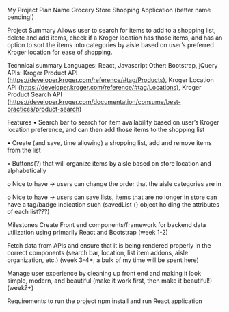 My Project Plan Name
Grocery Store Shopping Application (better name pending!)

Project Summary
Allows user to search for items to add to a shopping list, delete and add items, check if a Kroger location has those items, and has an option to sort the items into categories by aisle based on user’s preferred Kroger location for ease of shopping.

Technical summary
Languages: React, Javascript Other: Bootstrap, jQuery APIs: Kroger Product API (https://developer.kroger.com/reference/#tag/Products), Kroger Location API (https://developer.kroger.com/reference/#tag/Locations), Kroger Product Search API (https://developer.kroger.com/documentation/consume/best-practices/product-search)

Features
• Search bar to search for item availability based on user’s Kroger location preference, and can then add those items to the shopping list

• Create (and save, time allowing) a shopping list, add and remove items from the list

• Buttons(?) that will organize items by aisle based on store location and alphabetically

o Nice to have -> users can change the order that the aisle categories are in

o Nice to have -> users can save lists, items that are no longer in store can have a tag/badge indication such (savedList {} object holding the attributes of each list???)

Milestones
Create Front end components/framework for backend data utilization using primarily React and Bootstrap (week 1-2)

Fetch data from APIs and ensure that it is being rendered properly in the correct components (search bar, location, list item addons, aisle organization, etc.) (week 3-4+; a bulk of my time will be spent here)

Manage user experience by cleaning up front end and making it look simple, modern, and beautiful (make it work first, then make it beautiful!) (week?+)

Requirements to run the project
npm install and run React application
